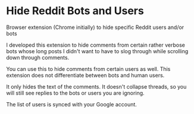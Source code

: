 # Hide Reddit Bots and Users

Browser extension (Chrome initially) to hide specific Reddit users and/or bots

I developed this extension to hide comments from certain rather
verbose bots whose long posts I didn't want to have to slog through
while scrolling down through comments.

You can use this to hide comments from certain users as well.  This
extension does not differentiate between bots and human users.

It only hides the text of the comments.  It doesn't collapse threads,
so you will still see replies to the bots or users you are ignoring.

The list of users is synced with your Google account.
